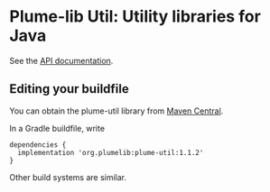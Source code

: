 # Plume-lib Util:  Utility libraries for Java

See the [API documentation](http://plumelib.org/plume-util/api/org/plumelib/util/package-summary.html#package.description).

## Editing your buildfile ##

You can obtain the plume-util library from [Maven
Central](https://search.maven.org/#search%7Cga%7C1%7Cg%3A%22org.plumelib%22%20a%3A%22plume-util%22).

In a Gradle buildfile, write

```
dependencies {
  implementation 'org.plumelib:plume-util:1.1.2'
}
```

Other build systems are similar.

